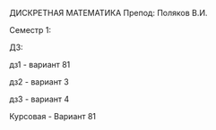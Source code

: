 ДИСКРЕТНАЯ МАТЕМАТИКА
Препод: Поляков В.И.

Семестр 1:

ДЗ:

дз1 - вариант 81

дз2 - вариант 3

дз3 - вариант 4


Курсовая - Вариант 81
